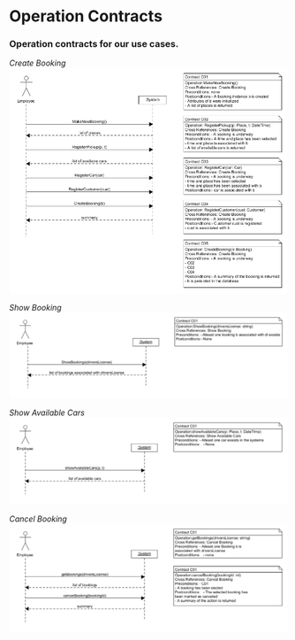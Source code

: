 # Operation Contracts

### Operation contracts for our use cases.

*Create Booking*  
![Create Booking](https://raw.githubusercontent.com/knockers-2019/Faraday/master/Documents/Operation%20Contracts/CreateBooking.png)  
  
*Show Booking*  
![Show Booking](https://raw.githubusercontent.com/knockers-2019/Faraday/master/Documents/Operation%20Contracts/ShowBooking.png)

*Show Available Cars*
![Show Available Cars](https://raw.githubusercontent.com/knockers-2019/Faraday/master/Documents/Operation%20Contracts/ShowAvailableCars.png)  

*Cancel Booking*
![Cancel Booking](https://raw.githubusercontent.com/knockers-2019/Faraday/master/Documents/Operation%20Contracts/CancelBooking.png)